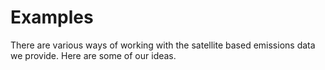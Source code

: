 <script type="application/javascript" src="{{ '/assets/js/examples.js?v=' | append: site.github.build_revision | relative_url }}"> </script>

Examples
========

There are various ways of working with the satellite based emissions data we provide.
Here are some of our ideas.

<example
  name="Plotting a Country's Daily Average CO-Value"
  img="/assets/img/chart.js.png"
  href="examples/chart.js" ></example>

<example
  name="3d-Visualizing Carbon Monoxide Concentrations"
  img="/assets/img/deck.gl.png"
  href="examples/deck.gl" ></example>
